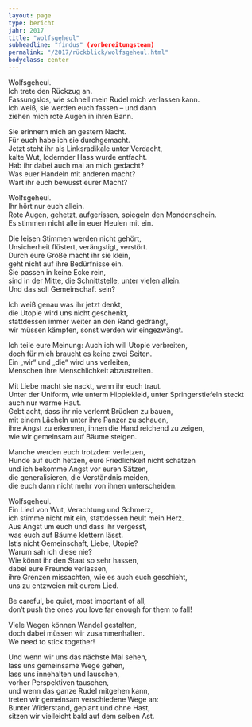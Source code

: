 ```yaml
---
layout: page
type: bericht
jahr: 2017
title: "wolfsgeheul"
subheadline: "findus" (vorbereitungsteam)
permalink: "/2017/rückblick/wolfsgeheul.html"
bodyclass: center
---
```

Wolfsgeheul. <br />
Ich trete den Rückzug an. <br />
Fassungslos, wie schnell mein Rudel mich verlassen kann. <br />
Ich weiß, sie werden euch fassen – und dann <br />
ziehen mich rote Augen in ihren Bann. <br />

Sie erinnern mich an gestern Nacht. <br />
Für euch habe ich sie durchgemacht. <br />
Jetzt steht ihr als Linksradikale unter Verdacht, <br />
kalte Wut, lodernder Hass wurde entfacht.<br />
Hab ihr dabei auch mal an mich gedacht? <br />
Was euer Handeln mit anderen macht? <br />
Wart ihr euch bewusst eurer Macht? <br />

Wolfsgeheul. <br />
Ihr hört nur euch allein. <br />
Rote Augen, gehetzt, aufgerissen, spiegeln den Mondenschein. <br />
Es stimmen nicht alle in euer Heulen mit ein.<br />

Die leisen Stimmen werden nicht gehört, <br />
Unsicherheit flüstert, verängstigt, verstört. <br />
Durch eure Größe macht ihr sie klein, <br />
geht nicht auf ihre Bedürfnisse ein. <br />
Sie passen in keine Ecke rein, <br />
sind in der Mitte, die Schnittstelle, unter vielen allein.<br />
Und das soll Gemeinschaft sein? <br />

Ich weiß genau was ihr jetzt denkt, <br />
die Utopie wird uns nicht geschenkt,<br />
stattdessen immer weiter an den Rand gedrängt, <br />
wir müssen kämpfen, sonst werden wir eingezwängt. <br />

Ich teile eure Meinung: Auch ich will Utopie verbreiten, <br />
doch für mich braucht es keine zwei Seiten. <br />
Ein „wir“ und „die“ wird uns verleiten, <br />
Menschen ihre Menschlichkeit abzustreiten. <br />

Mit Liebe macht sie nackt, wenn ihr euch traut. <br />
Unter der Uniform, wie unterm Hippiekleid, unter Springerstiefeln steckt auch nur warme Haut. <br />
Gebt acht, dass ihr nie verlernt Brücken zu bauen, <br />
mit einem Lächeln unter ihre Panzer zu schauen, <br />
ihre Angst zu erkennen, ihnen die Hand reichend zu zeigen, <br />
wie wir gemeinsam auf Bäume steigen. <br />

Manche werden euch trotzdem verletzen, <br />
Hunde auf euch hetzen, eure Friedlichkeit nicht schätzen <br />
und ich bekomme Angst vor euren Sätzen, <br />
die generalisieren, die Verständnis meiden, <br />
die euch dann nicht mehr von ihnen unterscheiden. <br />

Wolfsgeheul. <br />
Ein Lied von Wut, Verachtung und Schmerz, <br />
ich stimme nicht mit ein, stattdessen heult mein Herz. <br />
Aus Angst um euch und dass ihr vergesst, <br />
was euch auf Bäume klettern lässt. <br />
Ist‘s nicht Gemeinschaft, Liebe, Utopie? <br />
Warum sah ich diese nie? <br />
Wie könnt ihr den Staat so sehr hassen, <br />
dabei eure Freunde verlassen, <br />
ihre Grenzen missachten, wie es auch euch geschieht, <br />
uns zu entzweien mit eurem Lied. <br />

Be careful, be quiet, most important of all, <br />
don‘t push the ones you love far enough for them to fall! <br />

Viele Wegen können Wandel gestalten, <br />
doch dabei müssen wir zusammenhalten. <br />
We need to stick together! <br />

Und wenn wir uns das nächste Mal sehen, <br />
lass uns gemeinsame Wege gehen, <br />
lass uns innehalten und lauschen, <br />
vorher Perspektiven tauschen, <br />
und wenn das ganze Rudel mitgehen kann, <br />
treten wir gemeinsam verschiedene Wege an: <br />
Bunter Widerstand, geplant und ohne Hast, <br />
sitzen wir vielleicht bald auf dem selben Ast. <br />
